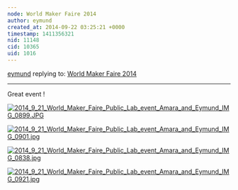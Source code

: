 ```yaml
---
node: World Maker Faire 2014
author: eymund
created_at: 2014-09-22 03:25:21 +0000
timestamp: 1411356321
nid: 11148
cid: 10365
uid: 1016
---
```




[eymund](../profile/eymund) replying to: [World Maker Faire 2014](../notes/liz/09-17-2014/world-maker-faire)

----
Great event !

[![2014_9_21_World_Maker_Faire_Public_Lab_event_Amara_and_Eymund_IMG_0899.JPG](https://i.publiclab.org/system/images/photos/000/006/941/medium/2014_9_21_World_Maker_Faire_Public_Lab_event_Amara_and_Eymund_IMG_0899.JPG)](https://i.publiclab.org/system/images/photos/000/006/941/original/2014_9_21_World_Maker_Faire_Public_Lab_event_Amara_and_Eymund_IMG_0899.JPG)

[![2014_9_21_World_Maker_Faire_Public_Lab_event_Amara_and_Eymund_IMG_0901.jpg](https://i.publiclab.org/system/images/photos/000/006/943/medium/2014_9_21_World_Maker_Faire_Public_Lab_event_Amara_and_Eymund_IMG_0901.jpg)](https://i.publiclab.org/system/images/photos/000/006/943/original/2014_9_21_World_Maker_Faire_Public_Lab_event_Amara_and_Eymund_IMG_0901.jpg)

[![2014_9_21_World_Maker_Faire_Public_Lab_event_Amara_and_Eymund_IMG_0838.jpg](https://i.publiclab.org/system/images/photos/000/006/942/medium/2014_9_21_World_Maker_Faire_Public_Lab_event_Amara_and_Eymund_IMG_0838.jpg)](https://i.publiclab.org/system/images/photos/000/006/942/original/2014_9_21_World_Maker_Faire_Public_Lab_event_Amara_and_Eymund_IMG_0838.jpg)

[![2014_9_21_World_Maker_Faire_Public_Lab_event_Amara_and_Eymund_IMG_0921.jpg](https://i.publiclab.org/system/images/photos/000/006/944/medium/2014_9_21_World_Maker_Faire_Public_Lab_event_Amara_and_Eymund_IMG_0921.jpg)](https://i.publiclab.org/system/images/photos/000/006/944/original/2014_9_21_World_Maker_Faire_Public_Lab_event_Amara_and_Eymund_IMG_0921.jpg)

